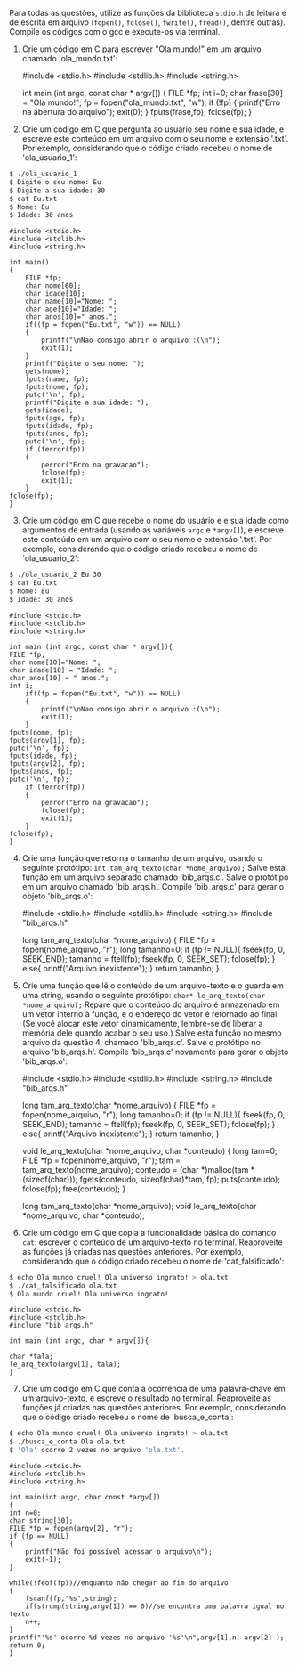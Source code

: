 Para todas as questões, utilize as funções da biblioteca `stdio.h` de leitura e de escrita em arquivo (`fopen()`, `fclose()`, `fwrite()`, `fread()`, dentre outras). Compile os códigos com o gcc e execute-os via terminal.

1. Crie um código em C para escrever "Ola mundo!" em um arquivo chamado 'ola_mundo.txt':

	#include <stdio.h>
	#include <stdlib.h>
	#include <string.h>
	
	int main (int argc, const char * argv[])
	{
	FILE *fp;
	int i=0;
	char frase[30] = "Ola mundo!";
	fp = fopen("ola_mundo.txt", "w");
	if (!fp)
	{
	printf("Erro na abertura do arquivo");
	exit(0);
	}
	fputs(frase,fp);
	fclose(fp);
	} 


2. Crie um código em C que pergunta ao usuário seu nome e sua idade, e escreve este conteúdo em um arquivo com o seu nome e extensão '.txt'. Por exemplo, considerando que o código criado recebeu o nome de 'ola_usuario_1':

```bash
$ ./ola_usuario_1
$ Digite o seu nome: Eu
$ Digite a sua idade: 30
$ cat Eu.txt
$ Nome: Eu
$ Idade: 30 anos
```

	#include <stdio.h>
	#include <stdlib.h>
	#include <string.h>
	
	int main()
	{
		FILE *fp;
		char nome[60];
		char idade[10];
		char name[10]="Nome: ";
		char age[10]="Idade: ";
		char anos[10]=" anos.";
		if((fp = fopen("Eu.txt", "w")) == NULL)
		{
			printf("\nNao consigo abrir o arquivo :(\n");
			exit(1);
		}
		printf("Digite o seu nome: ");
		gets(nome);
		fputs(name, fp);
		fputs(nome, fp);
		putc('\n', fp);
		printf("Digite a sua idade: ");
		gets(idade);
		fputs(age, fp);
		fputs(idade, fp);
		fputs(anos, fp);
		putc('\n', fp);
		if (ferror(fp))
		{
			perror("Erro na gravacao");
			fclose(fp);
			exit(1);
		}
	fclose(fp);
	}
	

3. Crie um código em C que recebe o nome do usuário e e sua idade como argumentos de entrada (usando as variáveis `argc` e `*argv[]`), e escreve este conteúdo em um arquivo com o seu nome e extensão '.txt'. Por exemplo, considerando que o código criado recebeu o nome de 'ola_usuario_2':

```bash
$ ./ola_usuario_2 Eu 30
$ cat Eu.txt
$ Nome: Eu
$ Idade: 30 anos
```

	#include <stdio.h>
	#include <stdlib.h>
	#include <string.h>

	int main (int argc, const char * argv[]){
	FILE *fp;
	char nome[10]="Nome: ";
	char idade[10] = "Idade: ";
	char anos[10] = " anos.";
	int i;
		if((fp = fopen("Eu.txt", "w")) == NULL)
		{
			printf("\nNao consigo abrir o arquivo :(\n");
			exit(1);
		}
	fputs(nome, fp);
	fputs(argv[1], fp);
	putc('\n', fp);
	fputs(idade, fp);
	fputs(argv[2], fp);
	fputs(anos, fp);
	putc('\n', fp);
		if (ferror(fp))
		{
			perror("Erro na gravacao");
			fclose(fp);
			exit(1);
		}
	fclose(fp);
	}


4. Crie uma função que retorna o tamanho de um arquivo, usando o seguinte protótipo: `int tam_arq_texto(char *nome_arquivo);` Salve esta função em um arquivo separado chamado 'bib_arqs.c'. Salve o protótipo em um arquivo chamado 'bib_arqs.h'. Compile 'bib_arqs.c' para gerar o objeto 'bib_arqs.o':

	#include <stdio.h>
	#include <stdlib.h>
	#include <string.h>
	#include "bib_arqs.h"
	
	long tam_arq_texto(char *nome_arquivo)
	{
	FILE *fp = fopen(nome_arquivo, "r");
	long tamanho=0;
	if (fp != NULL){
	fseek(fp, 0, SEEK_END);
	tamanho = ftell(fp);
	fseek(fp, 0, SEEK_SET);
	fclose(fp);
	}
	else{
	printf("Arquivo inexistente");
	}
	return tamanho;
	}


5. Crie uma função que lê o conteúdo de um arquivo-texto e o guarda em uma string, usando o seguinte protótipo: `char* le_arq_texto(char *nome_arquivo);` Repare que o conteúdo do arquivo é armazenado em um vetor interno à função, e o endereço do vetor é retornado ao final. (Se você alocar este vetor dinamicamente, lembre-se de liberar a memória dele quando acabar o seu uso.) Salve esta função no mesmo arquivo da questão 4, chamado 'bib_arqs.c'. Salve o protótipo no arquivo 'bib_arqs.h'. Compile 'bib_arqs.c' novamente para gerar o objeto 'bib_arqs.o':

	
	#include <stdio.h>
	#include <stdlib.h>
	#include <string.h>
	#include "bib_arqs.h"

	long tam_arq_texto(char *nome_arquivo)
	{
	FILE *fp = fopen(nome_arquivo, "r");
	long tamanho=0;
	if (fp != NULL){
	fseek(fp, 0, SEEK_END);
	tamanho = ftell(fp);
	fseek(fp, 0, SEEK_SET);
	fclose(fp);
	}
	else{
	printf("Arquivo inexistente");
	}
	return tamanho;
	}
	
	void le_arq_texto(char *nome_arquivo, char *conteudo)
	{
	long tam=0;
	FILE *fp = fopen(nome_arquivo, "r");
	tam = tam_arq_texto(nome_arquivo);
	conteudo = (char *)malloc(tam * (sizeof(char)));
	fgets(conteudo, sizeof(char)*tam, fp);
	puts(conteudo);
	fclose(fp);
	free(conteudo);
	}


	long tam_arq_texto(char *nome_arquivo);
	void le_arq_texto(char *nome_arquivo, char *conteudo);


6. Crie um código em C que copia a funcionalidade básica do comando `cat`: escrever o conteúdo de um arquivo-texto no terminal. Reaproveite as funções já criadas nas questões anteriores. Por exemplo, considerando que o código criado recebeu o nome de 'cat_falsificado':

```bash
$ echo Ola mundo cruel! Ola universo ingrato! > ola.txt
$ ./cat_falsificado ola.txt
$ Ola mundo cruel! Ola universo ingrato!
```

	#include <stdio.h>
	#include <stdlib.h>
	#include "bib_arqs.h"
	
	int main (int argc, char * argv[]){
	
	char *tala;
	le_arq_texto(argv[1], tala);
	}



7. Crie um código em C que conta a ocorrência de uma palavra-chave em um arquivo-texto, e escreve o resultado no terminal. Reaproveite as funções já criadas nas questões anteriores. Por exemplo, considerando que o código criado recebeu o nome de 'busca_e_conta':

```bash
$ echo Ola mundo cruel! Ola universo ingrato! > ola.txt
$ ./busca_e_conta Ola ola.txt
$ 'Ola' ocorre 2 vezes no arquivo 'ola.txt'.
```

	#include <stdio.h>
	#include <stdlib.h>
	#include <string.h>
	
	int main(int argc, char const *argv[])
	{
	int n=0;
	char string[30];
	FILE *fp = fopen(argv[2], "r");
	if (fp == NULL)
	{
	    printf("Não foi possível acessar o arquivo\n");
	    exit(-1);
	}
	
	while(!feof(fp))//enquanto não chegar ao fim do arquivo
	{
	    fscanf(fp,"%s",string);
	    if(strcmp(string,argv[1]) == 0)//se encontra uma palavra igual no texto
	    n++;
	}
	printf("'%s' ocorre %d vezes no arquivo '%s'\n",argv[1],n, argv[2] );
	return 0;
	}
